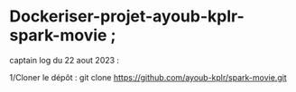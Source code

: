 # Dockeriser-projet-ayoub-kplr-spark-movie ;

captain log du 22 aout 2023 :

1/Cloner le dépôt :
git clone https://github.com/ayoub-kplr/spark-movie.git
